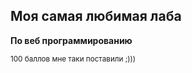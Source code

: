## Моя самая любимая лаба
**По веб программированию**

<sup>100 баллов мне таки поставили ;)))</sup>

